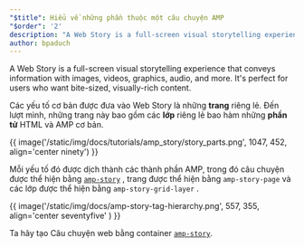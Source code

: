 ```yaml
---
"$title": Hiểu về những phần thuộc một câu chuyện AMP
"$order": '2'
description: "A Web Story is a full-screen visual storytelling experience that conveys information with images, videos, graphics, audio, and more. It's perfect for users ..."
author: bpaduch
---
```


A Web Story is a full-screen visual storytelling experience that conveys information with images, videos, graphics, audio, and more. It's perfect for users who want bite-sized, visually-rich content.

Các yếu tố cơ bản được đưa vào Web Story là những **trang** riêng lẻ. Đến lượt mình, những trang này bao gồm các **lớp** riêng lẻ bao hàm những **phần tử** HTML và AMP cơ bản.

{{ image('/static/img/docs/tutorials/amp_story/story_parts.png', 1047, 452, align='center ninety') }}

Mỗi yếu tố đó được dịch thành các thành phần AMP, trong đó câu chuyện được thể hiện bằng [`amp-story`](../../../../documentation/components/reference/amp-story.md) , trang được thể hiện bằng `amp-story-page` và các lớp được thể hiện bằng `amp-story-grid-layer` .

{{ image('/static/img/docs/amp-story-tag-hierarchy.png', 557, 355, align='center seventyfive' ) }}

Ta hãy tạo Câu chuyện web bằng container [`amp-story`](../../../../documentation/components/reference/amp-story.md).
